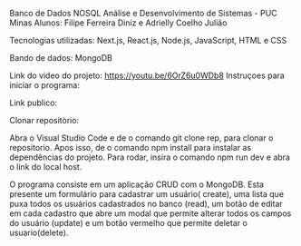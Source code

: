 Banco de Dados NOSQL 
Análise e Desenvolvimento de Sistemas - PUC Minas
Alunos: Filipe Ferreira Diniz e Adrielly Coelho Julião 

Tecnologias utilizadas: Next.js, React.js, Node.js, JavaScript, HTML e CSS 

Bando de dados: MongoDB 

Link do video do projeto: https://youtu.be/6OrZ6u0WDb8
Instruçoes para iniciar o programa: 

Link publico: 

Clonar repositòrio: 

Abra o Visual Studio Code e de o comando git clone rep, para clonar o repositorio. Apos isso, de o comando npm install para instalar as dependências do projeto. Para rodar, insira o comando npm run dev e abra o link do local host. 

O programa consiste em um aplicação CRUD com o MongoDB. Esta presente um formulário para cadastrar um usuário( create), uma lista que puxa todos os usuários cadastrados no banco (read), um botão de editar em cada cadastro que abre um modal que permite alterar todos os campos do usuário (update) e um botão vermelho que permite deletar o usuario(delete).